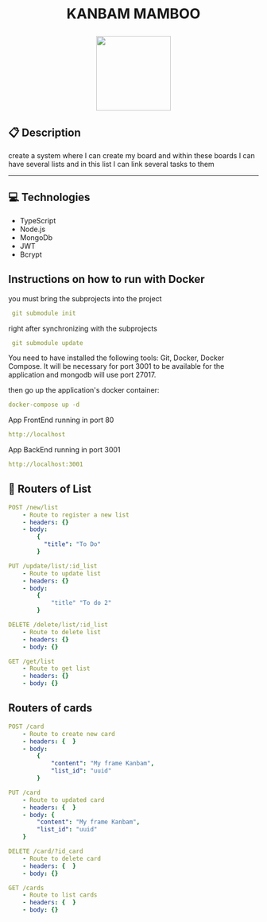 # <p align = "center"> KANBAM MAMBOO </p>

<p align="center">
   <img src="https://mamboo.co.ao/images/logo/logo-dark.png" width="150"/>
</p>

## :clipboard: Description

create a system where I can create my board and within these boards I can have several lists and in this list I can link several tasks to them

---

## :computer: Technologies

- TypeScript
- Node.js
- MongoDb
- JWT
- Bcrypt

## Instructions on how to run with Docker

<p>
 you must bring the subprojects into the project
</p>

```yml
 git submodule init
```

<p>
  right after synchronizing with the subprojects
</p>

```yml
 git submodule update
```

<p>
  You need to have installed the following tools: Git, Docker, Docker Compose. It will be necessary for port 3001 to be available for the application and mongodb will use port 27017.
</p>


<p>
 then go up the application's docker container:
</p>

```yml
docker-compose up -d
```

<p>
 App FrontEnd running in port 80 
</p>

```yml
http://localhost
```

<p>
 App BackEnd running in port 3001
</p>

```yml
http://localhost:3001
```


## :rocket: Routers of List

```yml
POST /new/list
    - Route to register a new list
    - headers: {}
    - body:
        {
          "title": "To Do"
        }
```

```yml
PUT /update/list/:id_list
    - Route to update list
    - headers: {}
    - body:
        {
            "title" "To do 2"
        }
```

```yml
DELETE /delete/list/:id_list
    - Route to delete list
    - headers: {}
    - body: {}
```

```yml
GET /get/list
    - Route to get list
    - headers: {}
    - body: {}
```

## Routers of cards

```yml
POST /card
    - Route to create new card
    - headers: {  }
    - body:
        {
            "content": "My frame Kanbam",
            "list_id": "uuid"
        }
```

```yml
PUT /card 
    - Route to updated card
    - headers: {  }
    - body: {
        "content": "My frame Kanbam",
        "list_id": "uuid"
    }
```

```yml
DELETE /card/?id_card
    - Route to delete card
    - headers: {  }
    - body: {}
```

```yml
GET /cards
    - Route to list cards
    - headers: {  }
    - body: {}
```
